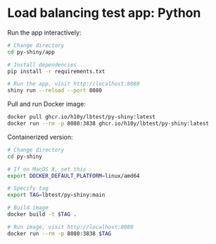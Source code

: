 # Load balancing test app: Python

Run the app interactively:

```bash
# Change directory
cd py-shiny/app

# Install dependencies
pip install -r requirements.txt

# Run the app, visit http://localhost:8080
shiny run --reload --port 8080
```

Pull and run Docker image:

```bash
docker pull ghcr.io/h10y/lbtest/py-shiny:latest
docker run --rm -p 8080:3838 ghcr.io/h10y/lbtest/py-shiny:latest
```

Containerized version:

```bash
# Change directory
cd py-shiny

# If on MacOS X, set this
export DOCKER_DEFAULT_PLATFORM=linux/amd64

# Specify tag
export TAG=lbtest/py-shiny:main

# Build image
docker build -t $TAG .

# Run image, visit http://localhost:8080
docker run --rm -p 8080:3838 $TAG
```
